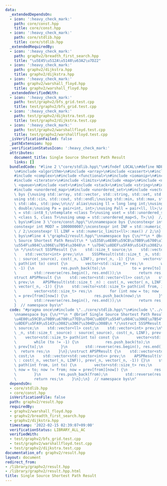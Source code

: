 ```yaml
---
data:
  _extendedDependsOn:
  - icon: ':heavy_check_mark:'
    path: core/const.hpp
    title: core/const.hpp
  - icon: ':heavy_check_mark:'
    path: core/stdlib.hpp
    title: core/stdlib.hpp
  _extendedRequiredBy:
  - icon: ':heavy_check_mark:'
    path: graphv2/breadth_first_search.hpp
    title: "\u5E45\u512A\u5148\u63A2\u7D22"
  - icon: ':heavy_check_mark:'
    path: graphv2/dijkstra.hpp
    title: graphv2/dijkstra.hpp
  - icon: ':heavy_check_mark:'
    path: graphv2/warshall_floyd.hpp
    title: graphv2/warshall_floyd.hpp
  _extendedVerifiedWith:
  - icon: ':heavy_check_mark:'
    path: test/graphv2/bfs_grid.test.cpp
    title: test/graphv2/bfs_grid.test.cpp
  - icon: ':heavy_check_mark:'
    path: test/graphv2/dijkstra.test.cpp
    title: test/graphv2/dijkstra.test.cpp
  - icon: ':heavy_check_mark:'
    path: test/graphv2/warshallfloyd.test.cpp
    title: test/graphv2/warshallfloyd.test.cpp
  _isVerificationFailed: false
  _pathExtension: hpp
  _verificationStatusIcon: ':heavy_check_mark:'
  attributes:
    document_title: Single Source Shortest Path Result
    links: []
  bundledCode: "#line 2 \"core/stdlib.hpp\"\n#ifndef LOCAL\n#define NDEBUG\n#endif\n\
    \n#include <algorithm>\n#include <array>\n#include <cassert>\n#include <cmath>\n\
    #include <complex>\n#include <functional>\n#include <iomanip>\n#include <iostream>\n\
    #include <iterator>\n#include <limits>\n#include <map>\n#include <numeric>\n#include\
    \ <queue>\n#include <set>\n#include <stack>\n#include <string>\n#include <type_traits>\n\
    #include <unordered_map>\n#include <unordered_set>\n#include <vector>\n\nnamespace\
    \ bys {\nusing std::array, std::vector, std::string, std::set, std::map, std::pair;\n\
    using std::cin, std::cout, std::endl;\nusing std::min, std::max, std::sort, std::reverse,\
    \ std::abs, std::pow;\n\n// alias\nusing ll = long long int;\nusing ld = long\
    \ double;\nusing Pa = pair<int, int>;\nusing Pall = pair<ll, ll>;\nusing ibool\
    \ = std::int8_t;\ntemplate <class T>\nusing uset = std::unordered_set<T>;\ntemplate\
    \ <class S, class T>\nusing umap = std::unordered_map<S, T>;\n}  // namespace\
    \ bys\n#line 3 \"core/const.hpp\"\n\nnamespace bys {\nconstexpr int MOD = 998244353;\n\
    constexpr int MOD7 = 1000000007;\nconstexpr int INF = std::numeric_limits<int>::max()\
    \ / 2;\nconstexpr ll LINF = std::numeric_limits<ll>::max() / 2;\n}  // namespace\
    \ bys\n#line 4 \"graphv2/result.hpp\"\nnamespace bys {\n/**\n * @brief Single\
    \ Source Shortest Path Result\n * \u5358\u4E00\u59CB\u70B9\u6700\u77ED\u7D4C\u8DEF\
    \u554F\u984C\u306E\u7B54\u3048\n * \u7D4C\u8DEF\u5FA9\u5143\u3082\u3067\u304D\u308B\
    \n */\nstruct SSSPResult {\n    std::size_t source;\n    std::vector<ll> cost;\n\
    \    std::vector<int> prev;\n\n    SSSPResult(std::size_t _n, std::size_t _source)\
    \ : source(_source), cost(_n, LINF), prev(_n, -1) {}\n    vector<std::size_t>\
    \ path(int to) const {\n        vector<std::size_t> res;\n        while (to !=\
    \ -1) {\n            res.push_back(to);\n            to = prev[to];\n        }\n\
    \        std::reverse(res.begin(), res.end());\n        return res;\n    }\n};\n\
    struct APSPResult {\n    std::vector<std::vector<ll>> cost;\n    std::vector<std::vector<int>>\
    \ prev;\n    APSPResult(std::size_t _n) : cost(_n, vector(_n, LINF)), prev(_n,\
    \ vector(_n, -1)) {}\n    std::vector<std::size_t> path(int from, int to) {\n\
    \        vector<std::size_t> res;\n        for (int now = to; now != from; now\
    \ = prev[from][now]) {\n            res.push_back(now);\n        }\n        res.push_back(from);\n\
    \        std::reverse(res.begin(), res.end());\n        return res;\n    }\n};\n\
    }  // namespace bys\n"
  code: "#pragma once\n#include \"../core/stdlib.hpp\"\n#include \"../core/const.hpp\"\
    \nnamespace bys {\n/**\n * @brief Single Source Shortest Path Result\n * \u5358\
    \u4E00\u59CB\u70B9\u6700\u77ED\u7D4C\u8DEF\u554F\u984C\u306E\u7B54\u3048\n * \u7D4C\
    \u8DEF\u5FA9\u5143\u3082\u3067\u304D\u308B\n */\nstruct SSSPResult {\n    std::size_t\
    \ source;\n    std::vector<ll> cost;\n    std::vector<int> prev;\n\n    SSSPResult(std::size_t\
    \ _n, std::size_t _source) : source(_source), cost(_n, LINF), prev(_n, -1) {}\n\
    \    vector<std::size_t> path(int to) const {\n        vector<std::size_t> res;\n\
    \        while (to != -1) {\n            res.push_back(to);\n            to =\
    \ prev[to];\n        }\n        std::reverse(res.begin(), res.end());\n      \
    \  return res;\n    }\n};\nstruct APSPResult {\n    std::vector<std::vector<ll>>\
    \ cost;\n    std::vector<std::vector<int>> prev;\n    APSPResult(std::size_t _n)\
    \ : cost(_n, vector(_n, LINF)), prev(_n, vector(_n, -1)) {}\n    std::vector<std::size_t>\
    \ path(int from, int to) {\n        vector<std::size_t> res;\n        for (int\
    \ now = to; now != from; now = prev[from][now]) {\n            res.push_back(now);\n\
    \        }\n        res.push_back(from);\n        std::reverse(res.begin(), res.end());\n\
    \        return res;\n    }\n};\n}  // namespace bys\n"
  dependsOn:
  - core/stdlib.hpp
  - core/const.hpp
  isVerificationFile: false
  path: graphv2/result.hpp
  requiredBy:
  - graphv2/warshall_floyd.hpp
  - graphv2/breadth_first_search.hpp
  - graphv2/dijkstra.hpp
  timestamp: '2022-02-15 02:39:07+09:00'
  verificationStatus: LIBRARY_ALL_AC
  verifiedWith:
  - test/graphv2/bfs_grid.test.cpp
  - test/graphv2/warshallfloyd.test.cpp
  - test/graphv2/dijkstra.test.cpp
documentation_of: graphv2/result.hpp
layout: document
redirect_from:
- /library/graphv2/result.hpp
- /library/graphv2/result.hpp.html
title: Single Source Shortest Path Result
---
```

